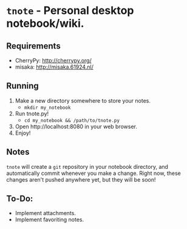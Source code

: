 # `tnote` - Personal desktop notebook/wiki.

## Requirements

* CherryPy: http://cherrypy.org/
* misaka: http://misaka.61924.nl/

## Running

1. Make a new directory somewhere to store your notes.
    * `mkdir my_notebook`
2. Run tnote.py!
    * `cd my_notebook && /path/to/tnote.py`
3. Open http://localhost:8080 in your web browser.
4. Enjoy!

## Notes

`tnote` will create a `git` repository in your notebook directory, and
automatically commit whenever you make a change.  Right now, these changes
aren't pushed anywhere yet, but they will be soon!

## To-Do:

* Implement attachments.
* Implement favoriting notes.
